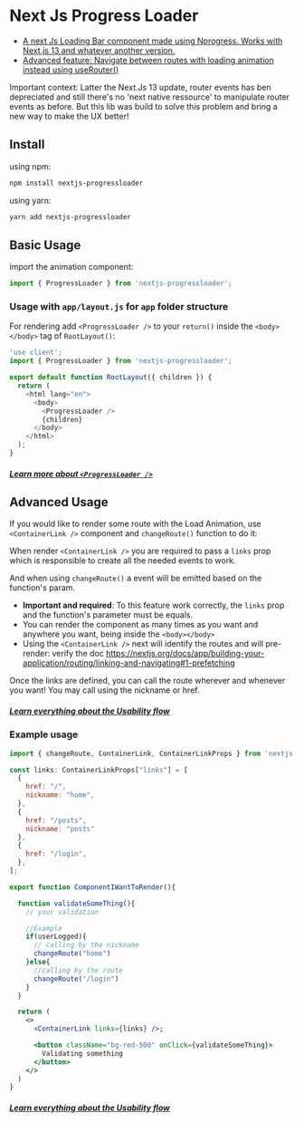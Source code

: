# Next Js Progress Loader

- [A next Js Loading Bar component made using Nprogress. Works with Next.js 13 and whatever another version.](#install)
- [Advanced feature: Navigate between routes with loading animation instead using useRouter()](#advanced-usage)

Important context: Latter the Next.Js 13 update, router events has ben depreciated and still there's no 'next native ressource' to manipulate router events as before. But this lib was build to solve this problem and bring a new way to make the UX better!

## Install

using npm:

```bash
npm install nextjs-progressloader
```

using yarn:

```bash
yarn add nextjs-progressloader
```

## Basic Usage

import the animation component:

```js
import { ProgressLoader } from 'nextjs-progressloader';
```

### Usage with `app/layout.js` for `app` folder structure

For rendering add `<ProgressLoader />` to your `return()` inside the `<body></body>` tag of `RootLayout()`:

```js
'use client';
import { ProgressLoader } from 'nextjs-progressloader';

export default function RootLayout({ children }) {
  return (
    <html lang="en">
      <body>
        <ProgressLoader />
        {children}
      </body>
    </html>
  );
}
```

##### [Learn more about `<ProgressLoader />`](docs/ProgressLoader.md)

## Advanced Usage

If you would like to render some route with the Load Animation, use `<ContainerLink />` component and `changeRoute()` function to do it:

When render `<ContainerLink />` you are required to pass a `links` prop which is responsible to create all the needed events to work.

And when using `changeRoute()` a event will be emitted based on the function's param.

- **Important and required**: To this feature work correctly, the `links` prop and the function's parameter must be equals.
- You can render the component as many times as you want and anywhere you want, being inside the `<body></body>`
- Using the `<ContainerLink />` next will identify the routes and will pre-render: verify the doc https://nextjs.org/docs/app/building-your-application/routing/linking-and-navigating#1-prefetching

Once the links are defined, you can call the route wherever and whenever you want! You may call using the nickname or href.

##### [Learn everything about the Usability flow](docs/Usability%20flow.md)

### Example usage

```jsx
import { changeRoute, ContainerLink, ContainerLinkProps } from 'nextjs-progressloader';

const links: ContainerLinkProps["links"] = [
  {
    href: "/",
    nickname: "home",
  },
  {
    href: "/posts",
    nickname: "posts"
  },
  {
    href: "/login",
  },
];

export function ComponentIWantToRender(){

  function validateSomeThing(){
    // your validation

    //Example
    if(userLogged){
      // calling by the nickname
      changeRoute("home")
    }else{
      //calling by the route
      changeRoute("/login")
    }
  }

  return (
    <>
      <ContainerLink links={links} />;

      <button className="bg-red-500" onClick={validateSomeThing}>
        Validating something
      </button>
    </>
  )
}
```

##### [Learn everything about the Usability flow](docs/Usability%20flow.md)

